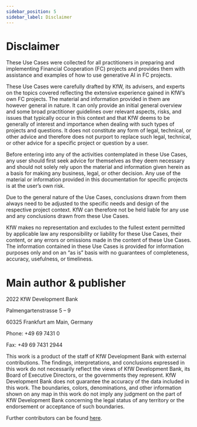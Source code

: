```yaml
---
sidebar_position: 5
sidebar_label: Disclaimer
---
```


# Disclaimer

These Use Cases were collected for all practitioners in preparing and implementing Financial Cooperation (FC) projects and provides them with assistance and examples of how to use generative AI in FC projects.

These Use Cases were carefully drafted by KfW, its advisers, and experts on the topics covered reflecting the extensive experience gained in KfW’s own FC projects. The material and information provided in them are however general in nature. It can only provide an initial general overview and some broad practitioner guidelines over relevant aspects, risks, and issues that typically occur in this context and that KfW deems to be generally of interest and importance when dealing with such types of projects and questions. It does not constitute any form of legal, technical, or other advice and therefore does not purport to replace such legal, technical, or other advice for a specific project or question by a user.

Before entering into any of the activities contemplated in these Use Cases, any user should first seek advice for themselves as they deem necessary and should not solely rely upon the material and information given herein as a basis for making any business, legal, or other decision. Any use of the material or information provided in this documentation for specific projects is at the user’s own risk.

Due to the general nature of the Use Cases, conclusions drawn from them always need to be adjusted to the specific needs and design of the respective project context. KfW can therefore not be held liable for any use and any conclusions drawn from these Use Cases.

KfW makes no representation and excludes to the fullest extent permitted by applicable law any responsibility or liability for these Use Cases, their content, or any errors or omissions made in the content of these Use Cases. The information contained in these Use Cases is provided for information purposes only and on an “as is” basis with no guarantees of completeness, accuracy, usefulness, or timeliness.

# Main author & publisher

2022 KfW Development Bank

Palmengartenstrasse 5 – 9

60325 Frankfurt am Main, Germany

Phone: +49 69 7431 0

Fax: +49 69 7431 2944

This work is a product of the staff of KfW Development Bank with external contributions. The findings, interpretations, and conclusions expressed in this work do not necessarily reflect the views of KfW Development Bank, its Board of Executive Directors, or the governments they represent. KfW Development Bank does not guarantee the accuracy of the data included in this work. The boundaries, colors, denominations, and other information shown on any map in this work do not imply any judgment on the part of KfW Development Bank concerning the legal status of any territory or the endorsement or acceptance of such boundaries.

Further contributors can be found [here](https://github.com/openkfw/fc-ai-docu/graphs/contributors).
